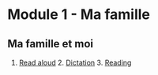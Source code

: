 # Module 1 - Ma famille

## Ma famille et moi

1. [Read aloud](https://adaligand.github.io/9FR/famillereadaloud.html) 2. [Dictation](https://adaligand.github.io/9FR/Familledictation.html) 3. [Reading](https://adaligand.github.io/9FR/Familyreading.html)
